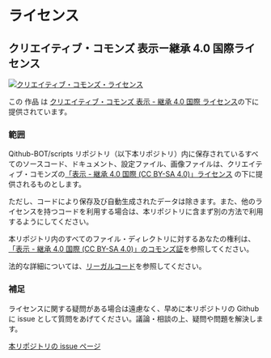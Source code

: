 # ライセンス

## クリエイティブ・コモンズ 表示ー継承 4.0 国際ライセンス

<a rel="license" href="http://creativecommons.org/licenses/by-sa/4.0/"><img alt="クリエイティブ・コモンズ・ライセンス" style="border-width:0" src="https://i.creativecommons.org/l/by-sa/4.0/88x31.png" /></a>

この 作品 は <a rel="license" href="http://creativecommons.org/licenses/by-sa/4.0/">クリエイティブ・コモンズ 表示 - 継承 4.0 国際 ライセンス</a>の下に提供されています。

### 範囲

Qithub-BOT/scripts リポジトリ（以下本リポジトリ）内に保存されているすべてのソースコード、ドキュメント、設定ファイル、画像ファイルは、クリエイティブ・コモンズの[「表示 - 継承 4.0 国際 (CC BY-SA 4.0)」ライセンス](https://creativecommons.org/licenses/by-sa/4.0/deed.ja) の下に提供されるものとします。

ただし、コードにより保存及び自動生成されたデータは除きます。また、他のライセンスを持つコードを利用する場合は、本リポジトリに含まず別の方法で利用するようにしてください。

本リポジトリ内のすべてのファイル・ディレクトリに対するあなたの権利は、[「表示 - 継承 4.0 国際 (CC BY-SA 4.0)」のコモンズ証](https://creativecommons.org/licenses/by-sa/4.0/deed.ja)を参照してください。

法的な詳細については、[リーガルコード](https://creativecommons.org/licenses/by-sa/4.0/legalcode.ja)を参照してください。

### 補足

ライセンスに関する疑問がある場合は遠慮なく、早めに本リポジトリの Github に issue として質問をあげてください。議論・相談の上、疑問や問題を解決します。

[本リポジトリの issue ページ](https://github.com/Qithub-BOT/scripts/issues)